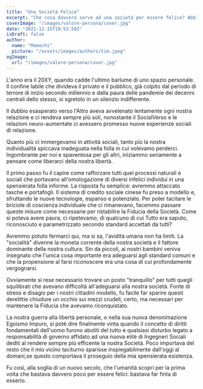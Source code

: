 ```yaml
---
title: "Una Società Felice"
excerpt: "Che cosa davvero serve ad una società per essere felice? Abbiamo forse sempre sbagliato a voler considerare il realizzamento come una questione puramente personale?"
coverImage: "/images/valore-persona/cover.jpg"
date: "2021-12-15T19:53:58Z"
isDraft: false
author:
  name: "Momochi"
  picture: "/assets/images/authors/tim.jpeg"
ogImage:
  url: "/images/valore-persona/cover.jpg"
---
```


L'anno era il 20XY, quando cadde l'ultimo barlume di uno spazio personale. Il confine labile che divideva il privato e il pubblico, già colpito dal periodo di terrore di inizio secondo millennio e dalla paura delle pandemie dei decenni centrali dello stesso, si sgretolo in un silenzio indifferente.

Il dubbio esasperato verso l'Altro aveva avvelenato lentamente ogni nostra relazione e ci rendeva sempre più soli, nonostante il SocialVerso e le relazioni neuro-aumentate ci avessero promesso nuove esperienze sociali di relazione.

Quanto più ci immergevamo in attività sociali, tanto più la nostra individualità spiccava inadeguata nella folla in cui volevamo perderci. Ingombrante per noi e spaventosa per gli altri, iniziammo seriamente a pensare come liberarci della nostra libertà.

Il primo passo fu il capire come rafforzare tutti quei processi naturali e sociali che portavano all'omologazione di diversi infelici individui in una spensierata folla informe. La risposta fu semplice: avremmo attaccato tasche e portafogli. Il sistema di credito sociale cinese fu preso a modello e, sfruttando le nuove tecnologie, espanso e potenziato. Per poter tacitare le briciole di coscienza individuale che ci rimanevano, facemmo passare queste misure come necessarie per ristabilire la Fiducia della Società. Come si poteva avere paura, ci ripetevamo, di qualcuno di cui Tutto era saputo, riconosciuto e parametrizzato secondo standard accettati da tutti?

Avremmo potuto fermarci qui, ma si sa, l'avidità umana non ha limiti. La "socialità" divenne la moneta corrente della nostra società e il fattore dominante della nostra cultura. Sin da piccoli, ai nostri bambini veniva insegnato che l'unica cosa importante era adeguarsi agli standard comuni e che la propensione al farsi riconoscere era una cosa di cui profondamente vergognarsi.

Ovviamente si rese necessario trovare un posto "tranquillo" per tutti quegli squilibrati che avevano difficoltà all'adeguarsi alla nostra società. Fonte di stress e disagio per i nostri cittadini modello, fu facile far sparire questi derelittie chiudure un occhio sui mezzi crudeli, certo, ma necessari per mantenere la Fiducia che avevamo riconquistato.

La nostra guerra alla libertà personale, o nella sua nuova denonimazione Egoismo Impuro, si potè dire finalmente vinta quando il concetto di diritti fondamentali dell'uomo furono aboliti del tutto e qualsiasi disturbo legato a responsabilità di governo affidato ad una nuova elitè di Ingegneri Sociali dediti al rendere sempre più efficente la nostra Società. Poco importava del resto che il mio vicino taciturno sparisse inspiegabilmente dall'oggi al domani,se questo comportava il proseguio della mia spensierata esistenza.

Fu così, alla soglia di un nuovo secolo, che l'umanità scopri per la prima volta che bastava davvero poco per essere felici: bastava far finta di esserlo.
